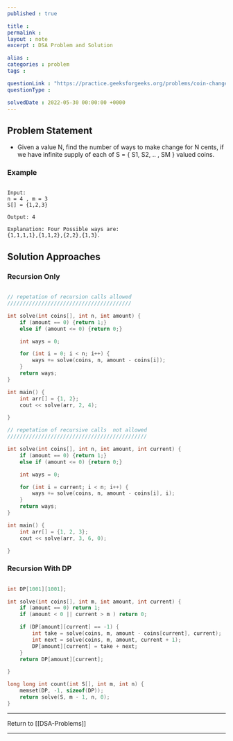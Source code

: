 ```yaml
---
published : true

title : 
permalink : 
layout : note
excerpt : DSA Problem and Solution

alias : 
categories : problem
tags : 

questionLink : "https://practice.geeksforgeeks.org/problems/coin-change2448/1#"
questionType : 

solvedDate : 2022-05-30 00:00:00 +0000
---
```


## Problem Statement

- Given a value N, find the number of ways to make change for N cents, if we have infinite supply of each of S = { S1, S2, .. , SM } valued coins.

### Example

```

Input:
n = 4 , m = 3
S[] = {1,2,3}

Output: 4

Explanation: Four Possible ways are:
{1,1,1,1},{1,1,2},{2,2},{1,3}.

```

## Solution Approaches

### Recursion Only

```cpp

// repetation of recursion calls allowed
////////////////////////////////////////

int solve(int coins[], int n, int amount) {
	if (amount == 0) {return 1;}
	else if (amount <= 0) {return 0;}

	int ways = 0;

	for (int i = 0; i < n; i++) {
		ways += solve(coins, n, amount - coins[i]);
	}
	return ways;
}

int main() {
	int arr[] = {1, 2};
	cout << solve(arr, 2, 4);

}

// repetation of recursive calls  not allowed
/////////////////////////////////////////////

int solve(int coins[], int n, int amount, int current) {
	if (amount == 0) {return 1;}
	else if (amount <= 0) {return 0;}

	int ways = 0;

	for (int i = current; i < n; i++) {
		ways += solve(coins, n, amount - coins[i], i);
	}
	return ways;
}

int main() {
	int arr[] = {1, 2, 3};
	cout << solve(arr, 3, 6, 0);

}
```

### Recursion With DP

```cpp

int DP[1001][1001];

int solve(int coins[], int m, int amount, int current) {
	if (amount == 0) return 1;
	if (amount < 0 || current > m ) return 0;

	if (DP[amount][current] == -1) {
		int take = solve(coins, m, amount - coins[current], current);
		int next = solve(coins, m, amount, current + 1);
		DP[amount][current] = take + next;
	}
	return DP[amount][current];

}

long long int count(int S[], int m, int n) {
	memset(DP, -1, sizeof(DP));
	return solve(S, m - 1, n, 0);
}


```



---

Return to [[DSA-Problems]]

---